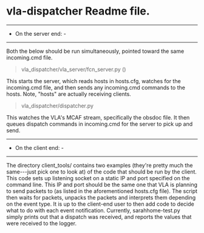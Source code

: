# vla-dispatcher Readme file.


----------------------
- On the server end: -
----------------------

Both the below should be run simultaneously, pointed toward the same
incoming.cmd file.


> vla_dispatcher/vla_server/fcn_server.py ()

This starts the server, which reads hosts in hosts.cfg, watches for
the incoming.cmd file, and then sends any incoming.cmd commands to the
hosts. Note, "hosts" are actually receiving clients.


> vla_dispatcher/dispatcher.py

This watches the VLA's MCAF stream, specifically the obsdoc file. It
then queues dispatch commands in incoming.cmd for the server to pick
up and send.



----------------------
- On the client end: -
----------------------

The directory client_tools/ contains two examples (they're pretty much
the same---just pick one to look at) of the code that should be run by
the client. This code sets up listening socket on a static IP and port
specified on the command line. This IP and port should be the same one
that VLA is planning to send packets to (as listed in the
aforementioned hosts.cfg file). The script then waits for packets,
unpacks the packets and interprets them depending on the event
type. It is up to the client-end user to then add code to decide what
to do with each event notification. Currently, sarahhome-test.py
simply prints out that a dispatch was received, and reports the values
that were received to the logger.
